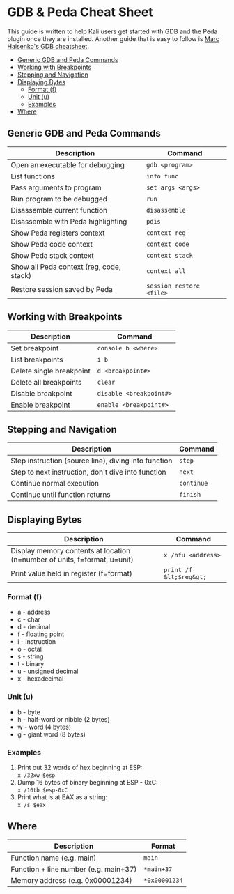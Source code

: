 

# GDB & Peda Cheat Sheet
This guide is written to help Kali users get started with GDB and the Peda plugin once they are installed.  Another guide that is easy to follow is [Marc Haisenko's GDB cheatsheet](https://darkdust.net/files/GDB%20Cheat%20Sheet.pdf).
* [Generic GDB and Peda Commands](#Generic-GDB-and-Peda-Commands)
* [Working with Breakpoints](#Working-with-Breakpoints)
* [Stepping and Navigation](#Stepping-and-Navigation)
* [Displaying Bytes](#Displaying-Bytes)
    * [Format (f)](#Format-(f))
    * [Unit (u)](#Units-(u))
    * [Examples](#Examples)
* [Where](#where)

## Generic GDB and Peda Commands
|Description | Command |
|--|--|
|Open an executable for debugging | `gdb <program>` |
|List functions|`info func`|
| Pass arguments to program	| `set args <args>`|
| Run program to be debugged | `run`|
|Disassemble current function| `disassemble`|
|Disassemble with Peda highlighting | `pdis`|
|Show Peda registers context|`context reg`|
|Show Peda code context|`context code`|
|Show Peda stack context|`context stack`|
|Show all Peda context (reg, code, stack) | `context all`|
|Restore session saved by Peda | `session restore <file>`

## Working with Breakpoints
|Description | Command |
|--|--|
|Set breakpoint | `console b <where>`  |
|List breakpoints | `i b` |
|Delete single breakpoint | `d <breakpoint#>`|
|Delete all breakpoints | `clear`|
|Disable breakpoint | `disable <breakpoint#>`|
|Enable breakpoint | `enable <breakpoint#>` | 

## Stepping and Navigation
|Description | Command |
|--|--|
|Step instruction (source line), diving into function | `step`|
|Step to next instruction, don't dive into function | `next`|
|Continue normal execution | `continue`|
|Continue until function returns | `finish`

## Displaying Bytes
|Description | Command|
|--|--|
|Display memory contents at location (n=number of units, f=format, u=unit) | `x /nfu <address>`|
|Print value held in register (f=format) | `print /f &lt;$reg&gt;`
### Format (f)
* a - address
* c - char
* d - decimal
* f - floating point
* i - instruction
* o - octal
* s - string
* t - binary
* u - unsigned decimal
* x - hexadecimal

### Unit (u)
* b - byte
* h - half-word or nibble (2 bytes)
* w - word (4 bytes)
* g - giant word (8 bytes)

### Examples
1. Print out 32 words of hex beginning at ESP:  
`x /32xw $esp`
2. Dump 16 bytes of binary beginning at ESP - 0xC:  
`x /16tb $esp-0xC`
3. Print what is at EAX as a string:  
`x /s $eax`

## Where
| Description | Format|
|--|--|
|Function name (e.g. main) | `main`|
|Function + line number (e.g. main+37) | `*main+37`|
|Memory address (e.g. 0x00001234) | `*0x00001234`



